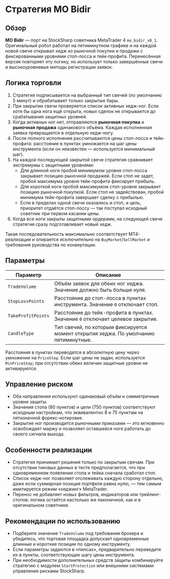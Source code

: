 # Стратегия MO Bidir

## Обзор
**MO Bidir** — порт на StockSharp советника MetaTrader 4 `mo_bidir_v0_1`. Оригинальный робот работал на пятиминутном графике и на каждой новой свече открывал хедж из рыночной покупки и продажи с фиксированными уровнями стоп-лосса и тейк-профита. Перенесённая версия повторяет эту логику, но использует только завершённые свечи и высокоуровневые методы регистрации заявок.

## Логика торговли
1. Стратегия подписывается на выбранный тип свечей (по умолчанию 5 минут) и обрабатывает только закрытые бары.
2. При закрытии свечи проверяется список активных хедж-ног. Если хотя бы одна нога ещё открыта, новых сделок не открывается до срабатывания защитных уровней.
3. Когда активных ног нет, отправляются **рыночная покупка** и **рыночная продажа** одинакового объёма. Каждая исполненная заявка превращается в отдельную хедж-ногу.
4. После полного исполнения рассчитываются цены стоп-лосса и тейк-профита: расстояние в пунктах умножается на шаг цены инструмента (если он неизвестен — используется минимальный шаг).
5. На каждой последующей закрытой свече стратегия сравнивает экстремумы с защитными уровнями:
   - Для длинной ноги пробой минимумом уровня стоп-лосса закрывает позицию рыночной продажей. Если стоп не задет, пробой максимума уровня тейк-профита фиксирует прибыль.
   - Для короткой ноги пробой максимумом стоп-уровня закрывает позицию рыночной покупкой. Если стоп не задействован, пробой минимума тейк-профита завершает сделку с прибылью.
   - Если в пределах одной свечи оказались и стоп, и цель, приоритет отдаётся стоп-лоссу — так поступал исходный советник при первом касании цены.
6. Когда все ноги закрыты защитными ордерами, на следующей свече стратегия сразу подготавливает новый хедж.

Такая последовательность максимально соответствует MT4-реализации и опирается исключительно на `BuyMarket`/`SellMarket` и требования руководства по конвертации.

## Параметры
| Параметр | Описание |
|----------|----------|
| `TradeVolume` | Объём заявок для обеих ног хеджа. Значение должно быть больше нуля. |
| `StopLossPoints` | Расстояние до стоп-лосса в пунктах инструмента. Значение `0` отключает стоп. |
| `TakeProfitPoints` | Расстояние до тейк-профита в пунктах. Значение `0` отключает целевое закрытие. |
| `CandleType` | Тип свечей, по которым фиксируется момент открытия хеджа. По умолчанию пятиминутные. |

Расстояния в пунктах переводятся в абсолютную цену через умножение на `PriceStep`. Если шаг цены не задан, используется `MinPriceStep`; при отсутствии обеих величин защитные уровни не активируются.

## Управление риском
- Оба направления используют одинаковый объём и симметричные уровни защиты.
- Значения стопа (80 пунктов) и цели (750 пунктов) соответствуют исходным настройкам, что эквивалентно 8 и 75 пунктам на пятизначной форекс-котировке.
- Закрытие ног производится рыночными приказами — это мгновенно освобождает маржу и позволяет оставшейся ноге работать до своего сигнала выхода.

## Особенности реализации
- Стратегия принимает решения только по закрытым свечам. При отсутствии тиковых данных в тесте предполагается, что при одновременном появлении стопа и тейка сначала сработал стоп.
- Список хедж-ног позволяет отслеживать каждую сторону отдельно, даже если суммарная позиция портфеля равна нулю, — тем самым имитируется режим «хеджинг» MetaTrader.
- Перенос не добавляет новых фильтров, индикаторов или трейлинг-стопов: логика остаётся настолько же лаконичной, как и в оригинальном советнике.

## Рекомендации по использованию
- Подберите значение `TradeVolume` под требования брокера и убедитесь, что торговая площадка допускает одновременные длинные и короткие позиции по одному инструменту.
- Если параметры задаются в «пипсах», предварительно переведите их в пункты, соответствующие шагу цены инструмента.
- При необходимости дополнительных средств защиты комбинируйте стратегию с модулем `StartProtection` или внешними системами управления рисками StockSharp.
